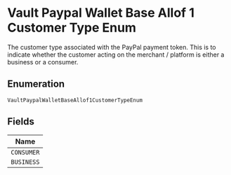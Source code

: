 
# Vault Paypal Wallet Base Allof 1 Customer Type Enum

The customer type associated with the PayPal payment token. This is to indicate whether the customer acting on the merchant / platform is either a business or a consumer.

## Enumeration

`VaultPaypalWalletBaseAllof1CustomerTypeEnum`

## Fields

| Name |
|  --- |
| `CONSUMER` |
| `BUSINESS` |

